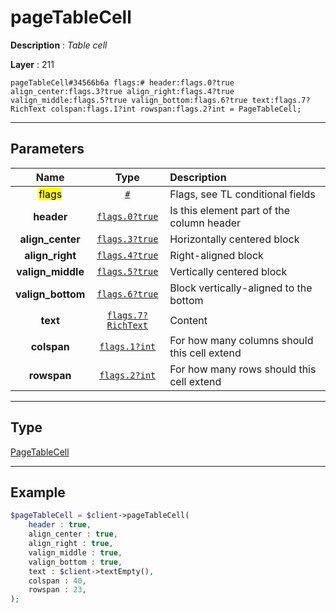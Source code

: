 # pageTableCell

**Description** : *Table cell*

**Layer** : 211

```tl
pageTableCell#34566b6a flags:# header:flags.0?true align_center:flags.3?true align_right:flags.4?true valign_middle:flags.5?true valign_bottom:flags.6?true text:flags.7?RichText colspan:flags.1?int rowspan:flags.2?int = PageTableCell;
```

---

## Parameters

| Name | Type | Description |
| :---: | :---: | :--- |
| <mark>flags</mark> | [`#`](type/#) | Flags, see TL conditional fields |
| **header** | [`flags.0?true`](type/true) | Is this element part of the column header |
| **align_center** | [`flags.3?true`](type/true) | Horizontally centered block |
| **align_right** | [`flags.4?true`](type/true) | Right-aligned block |
| **valign_middle** | [`flags.5?true`](type/true) | Vertically centered block |
| **valign_bottom** | [`flags.6?true`](type/true) | Block vertically-aligned to the bottom |
| **text** | [`flags.7?RichText`](type/RichText) | Content |
| **colspan** | [`flags.1?int`](type/int) | For how many columns should this cell extend |
| **rowspan** | [`flags.2?int`](type/int) | For how many rows should this cell extend |

---

## Type

[PageTableCell](type/PageTableCell)

---

## Example

```php
$pageTableCell = $client->pageTableCell(
	header : true,
	align_center : true,
	align_right : true,
	valign_middle : true,
	valign_bottom : true,
	text : $client->textEmpty(),
	colspan : 40,
	rowspan : 23,
);
```